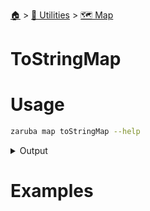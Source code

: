 <!--startTocHeader-->
[🏠](../../README.md) > [🔧 Utilities](../README.md) > [🗺️ Map](README.md)
# ToStringMap
<!--endTocHeader-->

# Usage

<!--startCode-->
```bash
zaruba map toStringMap --help
```
 
<details>
<summary>Output</summary>
 
```````
Transform a jsonMap into a jsonStringMap

Usage:
  zaruba map toStringMap <jsonMap> [flags]

Examples:

> zaruba map toStringMap '{"server": "localhost", "port": 3306, "env": {"enable_ui": 0}}'
{"env":"{\"enable_ui\":0}","port":"3306","server":"localhost"}


Flags:
  -h, --help   help for toStringMap
```````
</details>
<!--endCode-->

# Examples



<!--startTocSubtopic-->

<!--endTocSubtopic-->